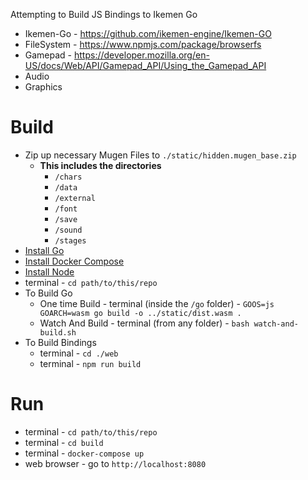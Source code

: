 Attempting to Build JS Bindings to Ikemen Go
- Ikemen-Go - https://github.com/ikemen-engine/Ikemen-GO
- FileSystem - https://www.npmjs.com/package/browserfs
- Gamepad - https://developer.mozilla.org/en-US/docs/Web/API/Gamepad_API/Using_the_Gamepad_API
- Audio
- Graphics

# Build

- Zip up necessary Mugen Files to `./static/hidden.mugen_base.zip`
  - **This includes the directories**
    - `/chars`
    - `/data`
    - `/external`
    - `/font`
    - `/save`
    - `/sound`
    - `/stages`
- [Install Go](https://go.dev/doc/install)
- [Install Docker Compose](https://docs.docker.com/compose/install/)
- [Install Node](https://nodejs.org/en)
- terminal - `cd path/to/this/repo`
- To Build Go
  - One time Build - terminal (inside the `/go` folder) - `GOOS=js GOARCH=wasm go build -o ../static/dist.wasm .`
  - Watch And Build - terminal (from any folder) - `bash watch-and-build.sh`
- To Build Bindings
  - terminal - `cd ./web`
  - terminal - `npm run build`

# Run
- terminal - `cd path/to/this/repo`
- terminal - `cd build`
- terminal - `docker-compose up`
- web browser - go to `http://localhost:8080`
